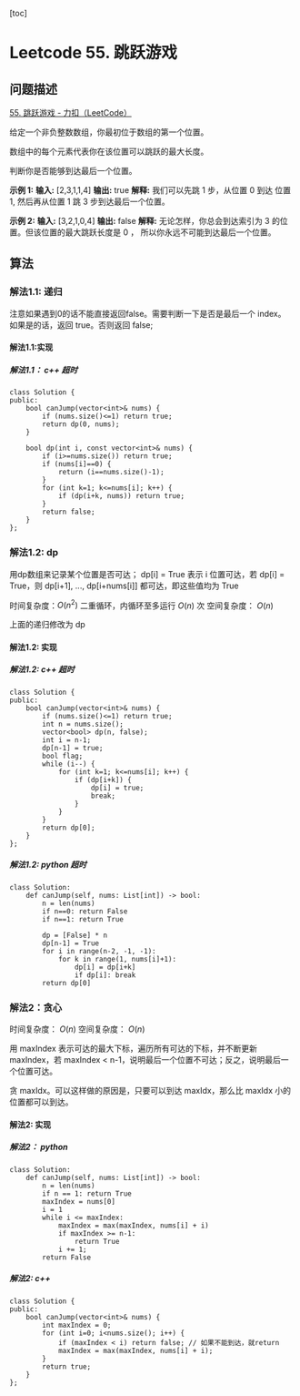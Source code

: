 [toc]


# Leetcode 55. 跳跃游戏

## 问题描述

[55. 跳跃游戏 - 力扣（LeetCode）](https://leetcode-cn.com/problems/jump-game/)

给定一个非负整数数组，你最初位于数组的第一个位置。

数组中的每个元素代表你在该位置可以跳跃的最大长度。

判断你是否能够到达最后一个位置。

**示例 1:**
**输入:** [2,3,1,1,4]
**输出:** true
**解释:** 我们可以先跳 1 步，从位置 0 到达 位置 1, 然后再从位置 1 跳 3 步到达最后一个位置。

**示例 2:**
**输入:** [3,2,1,0,4]
**输出:** false
**解释:** 无论怎样，你总会到达索引为 3 的位置。但该位置的最大跳跃长度是 0 ， 所以你永远不可能到达最后一个位置。


## 算法

### 解法1.1: 递归

注意如果遇到0的话不能直接返回false。需要判断一下是否是最后一个 index。 如果是的话，返回 true。否则返回 false;

#### 解法1.1:实现

##### 解法1.1： c++ 超时

```
class Solution {
public:
    bool canJump(vector<int>& nums) {
        if (nums.size()<=1) return true;
        return dp(0, nums);
    }

    bool dp(int i, const vector<int>& nums) {
        if (i>=nums.size()) return true;
        if (nums[i]==0) {
            return (i==nums.size()-1);
        }
        for (int k=1; k<=nums[i]; k++) {
            if (dp(i+k, nums)) return true;
        } 
        return false;
    }
};
```

### 解法1.2: dp

用dp数组来记录某个位置是否可达；
dp[i] = True 表示 i 位置可达，若 dp[i] = True，则 dp[i+1], ..., dp[i+nums[i]] 都可达，即这些值均为 True

时间复杂度：$O(n^2)$ 二重循环，内循环至多运行 $O(n)$ 次
空间复杂度： $O(n)$

上面的递归修改为 dp

#### 解法1.2: 实现

##### 解法1.2: c++ 超时

```
class Solution {
public:
    bool canJump(vector<int>& nums) {
        if (nums.size()<=1) return true;
        int n = nums.size();
        vector<bool> dp(n, false);
        int i = n-1;
        dp[n-1] = true;
        bool flag;
        while (i--) {
            for (int k=1; k<=nums[i]; k++) {
                if (dp[i+k]) {
                    dp[i] = true;
                    break;
                }
            }
        }
        return dp[0];
    }
};
```


##### 解法1.2: python 超时

```
class Solution:
    def canJump(self, nums: List[int]) -> bool:
        n = len(nums)
        if n==0: return False
        if n==1: return True

        dp = [False] * n
        dp[n-1] = True
        for i in range(n-2, -1, -1):
            for k in range(1, nums[i]+1):
                dp[i] = dp[i+k]
                if dp[i]: break
        return dp[0]
```

### 解法2：贪心

时间复杂度： $O(n)$
空间复杂度： $O(n)$

用 maxIndex 表示可达的最大下标，遍历所有可达的下标，并不断更新 maxIndex，若 maxIndex < n-1，说明最后一个位置不可达；反之，说明最后一个位置可达。

贪 maxIdx。可以这样做的原因是，只要可以到达 maxIdx，那么比 maxIdx 小的位置都可以到达。

#### 解法2: 实现

##### 解法2： python


```
class Solution:
    def canJump(self, nums: List[int]) -> bool:
        n = len(nums)
        if n == 1: return True
        maxIndex = nums[0]
        i = 1
        while i <= maxIndex:
            maxIndex = max(maxIndex, nums[i] + i)
            if maxIndex >= n-1:
                return True
            i += 1;
        return False
```


##### 解法2: c++


```
class Solution {
public:
    bool canJump(vector<int>& nums) {
        int maxIndex = 0;
        for (int i=0; i<nums.size(); i++) {
            if (maxIndex < i) return false; // 如果不能到达，就return
            maxIndex = max(maxIndex, nums[i] + i);
        }
        return true;
    }
};
```
